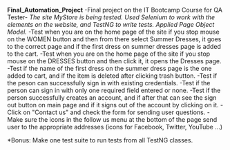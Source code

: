 **Final_Automation_Project**
-Final project on the IT Bootcamp Course for QA Tester-
*The site MyStore is being tested. Used Selenium to work with the elements on the website, and TestNG to write tests. Applied Page Object Model.*
-Test when you are on the home page of the site if you stop mouse on the WOMEN button and then from there select Summer Dresses, it goes to the correct page and if the first dress on summer dresses page is added to the cart.
-Test when you are on the home page of the site if you stop mouse on the DRESSES button and then click it, it opens the Dresses page.
-Test if the name of the first dress on the summer dress page is the one added to cart, and if the item is deleted after clicking trash button. 
-Test if the peson can successfully sign in with existing credentials.
-Test if the person can sign in with only one required field entered or none.
-Test if the person successfully creates an account, and if after that can see the sign out button on main page and if it signs out of the account by clicking on it.
-Click on "Contact us" and check the form for sending user questions.
-Make sure the icons in the follow us menu at the bottom of the page send user to the appropriate addresses (icons for Facebook, Twitter, YouTube ...)

*Bonus:
Make one test suite to run tests from all TestNG classes.